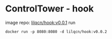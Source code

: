 # ControlTower - hook
image repo: [lilqcn/hook:v0.0.1](https://hub.docker.com/repository/docker/lilqcn/hook)
run
```shell
docker run -p 8080:8080 -d lilqcn/hook:v0.0.2
```